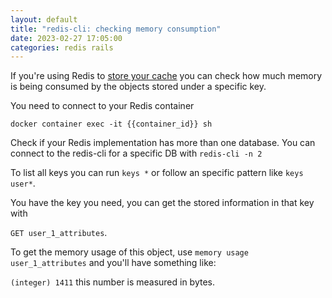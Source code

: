 ```yaml
---
layout: default
title: "redis-cli: checking memory consumption"
date: 2023-02-27 17:05:00
categories: redis rails
---
```


If you're using Redis to [store your cache](https://guides.rubyonrails.org/caching_with_rails.html#activesupport-cache-rediscachestore) you can check how much memory is being consumed by the objects stored under a specific key.

You need to connect to your Redis container

`docker container exec -it {{container_id}} sh`

Check if your Redis implementation has more than one database. You can connect to the redis-cli for a specific DB with `redis-cli -n 2`


To list all keys you can run `keys *` or follow an specific pattern like `keys user*`.


You have the key you need, you can get the stored information in that key with

`GET user_1_attributes`.


To get the memory usage of this object, use `memory usage user_1_attributes` and you'll have something like: 

`(integer) 1411` this number is measured in bytes.
